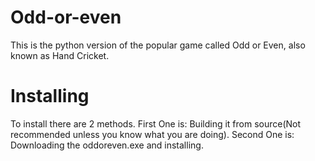 # Odd-or-even
This is the python version of the popular game called Odd or Even, also known as Hand Cricket.
# Installing
To install there are 2 methods.
First One is:
  Building it from source(Not recommended unless you know what you are doing).
Second One is:
  Downloading the oddoreven.exe and installing.
